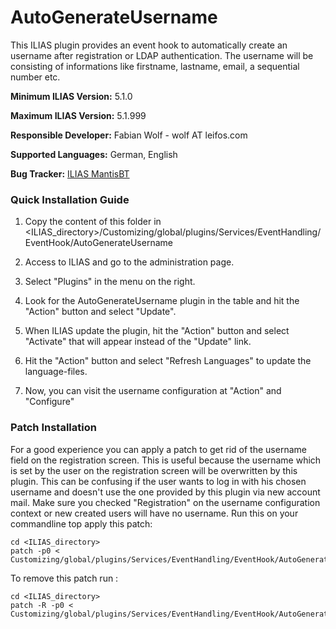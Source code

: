 # AutoGenerateUsername

This ILIAS plugin provides an event hook to automatically create an username after registration or LDAP authentication.
The username will be consisting of informations like firstname, lastname, email, a sequential number etc.

**Minimum ILIAS Version:**
5.1.0

**Maximum ILIAS Version:**
5.1.999

**Responsible Developer:**
Fabian Wolf - wolf AT leifos.com

**Supported Languages:**
German, English

**Bug Tracker:**
[ILIAS MantisBT](http://www.ilias.de/mantis/search.php?project_id=3&category=AutoGenerateUsername)

### Quick Installation Guide
1. Copy the content of this folder in <ILIAS_directory>/Customizing/global/plugins/Services/EventHandling/EventHook/AutoGenerateUsername

2. Access to ILIAS and go to the administration page.

3. Select "Plugins" in the menu on the right.

5. Look for the AutoGenerateUsername plugin in the table and hit the "Action" button and select "Update".

6. When ILIAS update the plugin, hit the "Action" button and select "Activate" that will appear instead of the "Update" link.

7. Hit the "Action" button and select "Refresh Languages" to update the language-files.

8. Now, you can visit the username configuration at "Action" and "Configure"


### Patch Installation

For a good experience you can apply a patch to get rid of the username field on the registration screen. This is useful because the username which is set by the user on the registration screen will be overwritten by this plugin. This can be confusing if the user wants to log in with his chosen username and doesn't use the one provided by this plugin via new account mail.
Make sure you checked "Registration" on the username configuration context or new created users will have no username.
Run this on your commandline top apply this patch:

	cd <ILIAS_directory>
	patch -p0 < Customizing/global/plugins/Services/EventHandling/EventHook/AutoGenerateUsername/patches/5_x_xagu_hide_username_patch.diff

To remove this patch run :

	cd <ILIAS_directory>
	patch -R -p0 < Customizing/global/plugins/Services/EventHandling/EventHook/AutoGenerateUsername/patches/5_0xxagu_hide_username_patch.diff
